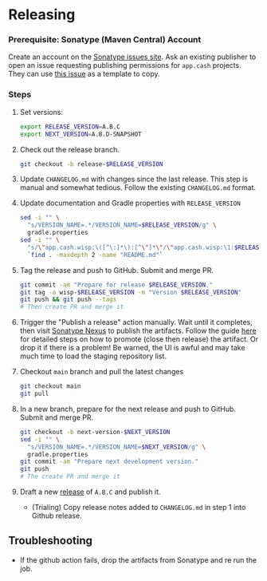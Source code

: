 Releasing
=========

### Prerequisite: Sonatype (Maven Central) Account

Create an account on the [Sonatype issues site](https://issues.sonatype.org/). Ask an existing publisher to open
an issue requesting publishing permissions for `app.cash` projects. They can use [this issue](https://issues.sonatype.org/browse/OSSRH-84839)
as a template to copy.

### Steps

1. Set versions:

    ```sh
    export RELEASE_VERSION=A.B.C
    export NEXT_VERSION=A.B.D-SNAPSHOT
    ```

2. Check out the release branch.

    ```sh
    git checkout -b release-$RELEASE_VERSION
    ```

3. Update `CHANGELOG.md` with changes since the last release. This
   step is manual and somewhat tedious. Follow the existing `CHANGELOG.md` format.

4. Update documentation and Gradle properties with `RELEASE_VERSION`

    ```sh
    sed -i "" \
      "s/VERSION_NAME=.*/VERSION_NAME=$RELEASE_VERSION/g" \
      gradle.properties
    sed -i "" \
      "s/\"app.cash.wisp:\([^\:]*\):[^\"]*\"/\"app.cash.wisp:\1:$RELEASE_VERSION\"/g" \
      `find . -maxdepth 2 -name "README.md"`
    ```

5. Tag the release and push to GitHub. Submit and merge PR.

    ```sh
    git commit -am "Prepare for release $RELEASE_VERSION."
    git tag -a wisp-$RELEASE_VERSION -m "Version $RELEASE_VERSION"
    git push && git push --tags
    # Then create PR and merge it
    ``` 

6. Trigger the "Publish a release" action manually. Wait until it completes, then visit [Sonatype Nexus](https://oss.sonatype.org/)
   to publish the artifacts. Follow the guide [here](https://central.sonatype.org/publish/release/) for detailed steps
   on how to promote (close then release) the artifact. Or drop it if there is a problem! Be warned, the UI is awful and
   may take much time to load the staging repository list.

7. Checkout `main` branch and pull the latest changes

    ```sh
    git checkout main
    git pull
    ```

8. In a new branch, prepare for the next release and push to GitHub. Submit and merge PR.

    ```sh
    git checkout -b next-version-$NEXT_VERSION
    sed -i "" \
      "s/VERSION_NAME=.*/VERSION_NAME=$NEXT_VERSION/g" \
      gradle.properties
    git commit -am "Prepare next development version."
    git push
    # The create PR and merge it
    ```

9. Draft a new [release](https://docs.github.com/en/github/administering-a-repository/managing-releases-in-a-repository) of `A.B.C` and publish it.
    - (Trialing) Copy release notes added to `CHANGELOG.md` in step 1 into Github release.

## Troubleshooting

- If the github action fails, drop the artifacts from Sonatype and re run the job.
